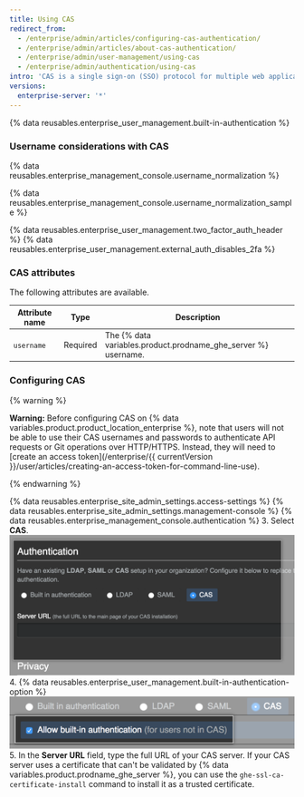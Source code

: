 ```yaml
---
title: Using CAS
redirect_from:
  - /enterprise/admin/articles/configuring-cas-authentication/
  - /enterprise/admin/articles/about-cas-authentication/
  - /enterprise/admin/user-management/using-cas
  - /enterprise/admin/authentication/using-cas
intro: 'CAS is a single sign-on (SSO) protocol for multiple web applications. A CAS user account does not take up a {% if currentVersion ver_gt "enterprise-server@2.16" %}user license{% else %}seat{% endif %} until the user signs in.'
versions:
  enterprise-server: '*'
---
```


{% data reusables.enterprise_user_management.built-in-authentication %}

### Username considerations with CAS

{% data reusables.enterprise_management_console.username_normalization %}

{% data reusables.enterprise_management_console.username_normalization_sample %}

{% data reusables.enterprise_user_management.two_factor_auth_header %}
{% data reusables.enterprise_user_management.external_auth_disables_2fa %}

### CAS attributes

The following attributes are available.

| Attribute name           | Type     | Description |
|--------------------------|----------|-------------|
| `username`               | Required | The {% data variables.product.prodname_ghe_server %} username. |

### Configuring CAS
{% warning %}

**Warning:** Before configuring CAS on {% data variables.product.product_location_enterprise %}, note that users will not be able to use their CAS usernames and passwords to authenticate API requests or Git operations over HTTP/HTTPS. Instead, they will need to [create an access token](/enterprise/{{ currentVersion }}/user/articles/creating-an-access-token-for-command-line-use).

{% endwarning %}

{% data reusables.enterprise_site_admin_settings.access-settings %}
{% data reusables.enterprise_site_admin_settings.management-console %}
{% data reusables.enterprise_management_console.authentication %}
3. Select **CAS**.
![CAS select](/assets/images/enterprise/management-console/cas-select.png)
4. {% data reusables.enterprise_user_management.built-in-authentication-option %} ![Select CAS built-in authentication checkbox](/assets/images/enterprise/management-console/cas-built-in-authentication.png)
5. In the **Server URL** field, type the full URL of your CAS server. If your CAS server uses a certificate that can't be validated by {% data variables.product.prodname_ghe_server %}, you can use the `ghe-ssl-ca-certificate-install` command to install it as a trusted certificate.
